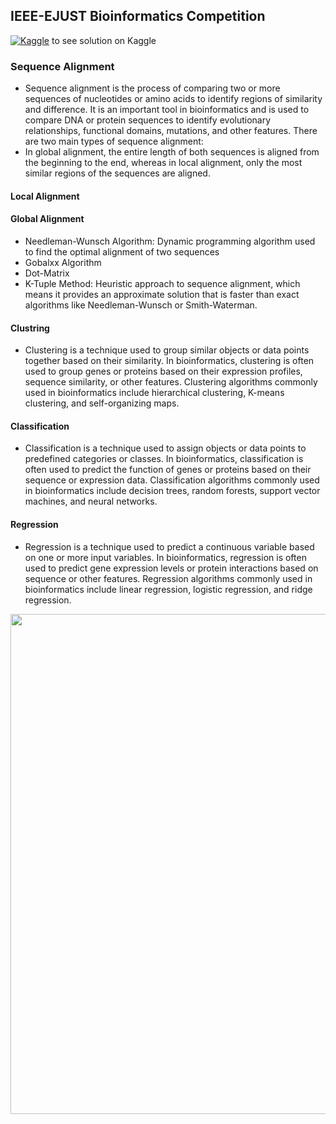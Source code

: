 ## IEEE-EJUST Bioinformatics Competition
[![Kaggle](https://img.shields.io/badge/-Kaggle-blue?style=for-the-badge&logo=Kaggle&logoColor=white)](https://www.kaggle.com/code/mennahtullasameh/bioinformatics-competition?scriptVersionId=138716316) to see solution on Kaggle


### Sequence Alignment
- Sequence alignment is the process of comparing two or more sequences of nucleotides or amino acids to identify regions of similarity and difference. It is an important tool in bioinformatics and is used to compare DNA or protein sequences to identify evolutionary relationships, functional domains, mutations, and other features. There are two main types of sequence alignment:
- In global alignment, the entire length of both sequences is aligned from the beginning to the end, whereas in local alignment, only the most similar regions of the sequences are aligned.

#### Local Alignment
#### Global Alignment
- Needleman-Wunsch Algorithm: Dynamic programming algorithm used to find the optimal alignment of two sequences
- Gobalxx Algorithm
- Dot-Matrix
- K-Tuple Method: Heuristic approach to sequence alignment, which means it provides an approximate solution that is faster than exact algorithms like Needleman-Wunsch or Smith-Waterman.
  
#### Clustring
- Clustering is a technique used to group similar objects or data points together based on their similarity. In bioinformatics, clustering is often used to group genes or proteins based on their expression profiles, sequence similarity, or other features. Clustering algorithms commonly used in bioinformatics include hierarchical clustering, K-means clustering, and self-organizing maps.
  
#### Classification
- Classification is a technique used to assign objects or data points to predefined categories or classes. In bioinformatics, classification is often used to predict the function of genes or proteins based on their sequence or expression data. Classification algorithms commonly used in bioinformatics include decision trees, random forests, support vector machines, and neural networks.
  
#### Regression
- Regression is a technique used to predict a continuous variable based on one or more input variables. In bioinformatics, regression is often used to predict gene expression levels or protein interactions based on sequence or other features. Regression algorithms commonly used in bioinformatics include linear regression, logistic regression, and ridge regression.


<img src=https://github.com/MennahMabrouk/IEEE-EJUST-Bioinformatics-Competition/assets/101124995/e97d3b88-1ea1-4991-a8ec-bdc059259822)
width="600" height="800">

